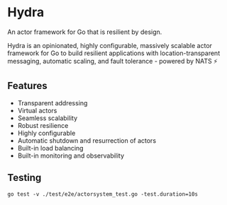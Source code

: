 # Hydra
An actor framework for Go that is resilient by design.

Hydra is an opinionated, highly configurable, massively scalable actor framework for Go to build resilient applications with location-transparent messaging, automatic scaling, and fault tolerance - powered by NATS ⚡

## Features
- Transparent addressing
- Virtual actors
- Seamless scalability
- Robust resilience
- Highly configurable
- Automatic shutdown and resurrection of actors
- Built-in load balancing
- Built-in monitoring and observability

## Testing

```
go test -v ./test/e2e/actorsystem_test.go -test.duration=10s
```





